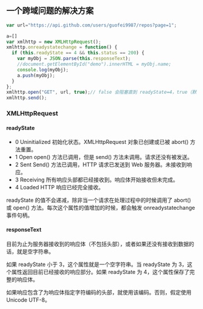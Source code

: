 


## 一个跨域问题的解决方案
```JavaScript
var url="https://api.github.com/users/guofei9987/repos?page=1";

a=[]
var xmlhttp = new XMLHttpRequest();
xmlhttp.onreadystatechange = function() {
  if (this.readyState == 4 && this.status == 200) {
    var myObj = JSON.parse(this.responseText);
    //document.getElementById("demo").innerHTML = myObj.name;
    console.log(myObj);
	a.push(myObj);
  }
};
xmlhttp.open("GET", url, true);// false 会阻塞直到 readyState=4，true（默认）会立即返回并在后台线程中基础处理
xmlhttp.send();
```

### XMLHttpRequest
#### readyState
- 0	Uninitialized	初始化状态。XMLHttpRequest 对象已创建或已被 abort() 方法重置。
- 1	Open	open() 方法已调用，但是 send() 方法未调用。请求还没有被发送。
- 2	Sent	Send() 方法已调用，HTTP 请求已发送到 Web 服务器。未接收到响应。
- 3	Receiving	所有响应头部都已经接收到。响应体开始接收但未完成。
- 4	Loaded	HTTP 响应已经完全接收。


readyState 的值不会递减，除非当一个请求在处理过程中的时候调用了 abort() 或 open() 方法。每次这个属性的值增加的时候，都会触发 onreadystatechange 事件句柄。

#### responseText
目前为止为服务器接收到的响应体（不包括头部），或者如果还没有接收到数据的话，就是空字符串。

如果 readyState 小于 3，这个属性就是一个空字符串。当 readyState 为 3，这个属性返回目前已经接收的响应部分。如果 readyState 为 4，这个属性保存了完整的响应体。

如果响应包含了为响应体指定字符编码的头部，就使用该编码。否则，假定使用 Unicode UTF-8。


